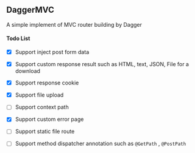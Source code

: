 DaggerMVC
---------------

A simple implement of MVC router building by Dagger

#### Todo List
- [x] Support inject post form data
- [x] Support custom response result such as HTML, text, JSON, File for a download
- [x] Support response cookie
- [x] Support file upload
- [ ] Support context path
- [x] Support custom error page
- [ ] Support static file route
- [ ] Support method dispatcher annotation such as `@GetPath` , `@PostPath`


